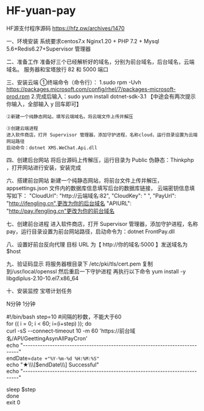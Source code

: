 # HF-yuan-pay
HF源支付程序源码
https://hfz.pw/archives/1470


一、环境安装
	系统要求centos7.x
	Nginx1.20 + PHP 7.2 + Mysql 5.6+Redis6.27+Supervisor 管理器

二、准备工作
	准备好三个已经解析好的域名，分别为前台域名，后台域名，云端域名。
	服务器和宝塔放行 82 和 5000 端口 

三、安装云端
	①终端命令（命令行）：
	1.sudo rpm -Uvh https://packages.microsoft.com/config/rhel/7/packages-microsoft-prod.rpm
	2.完成后输入：sudo yum install dotnet-sdk-3.1  【中途会有两次提示你输入，全部输入 y 回车即可】

	②新建一个纯静态网站，填写云端域名。将云端文件上传并解压

	③创建云端进程
	进入软件商店，打开 Supervisor 管理器，添加守护进程，名称cloud，运行目录设置为云端网站路径
	启动命令：dotnet XMS.WeChat.Api.dll

四、创建后台网站
	将后台源码上传解压，运行目录为 Public 伪静态：Thinkphp ，打开网站进行安装，安装完成
	

六、搭建前台网站
	新建一个纯静态网站，将前台文件上传并解压，appsettings.json 文件内的数据库信息填写后台的数据库链接，
	云端密钥信息填写如下：
	"CloudUrl": "http://云端域名:82",
	"CloudKey": " ", 
	"PayUrl": "http://ifengling.cn",更改为你的后台域名
	"APIURL": "http://pay.ifengling.cn"更改为你的前台域名

七、创建前台进程
	进入软件商店，打开 Supervisor 管理器，添加守护进程，名称pay，运行目录设置为前台网站路径，启动命令为：dotnet FrontPay.dll

八、设置好前台反向代理 目标 URL 为【 http://你的域名:5000 】发送域名为$host

九、验证码显示
	将服务器根目录下 /etc/pki/tls/cert.pem 复制到/usr/local/openssl 然后重启一下守护进程
	再执行以下命令
	yum install -y libgdiplus-2.10-10.el7.x86\_64




十、安装监控
宝塔计划任务

N分钟   1分钟

#!/bin/bash 
step=10 #间隔的秒数，不能大于60        
for (( i = 0; i < 60; i=(i+step) )); do      
    curl  -sS --connect-timeout 10 -m 60 'https://前台域名/API/GeettingAsynAllPayCron'      
    echo "----------------------------------------------------------------------------"      
endDate=`date +"%Y-%m-%d %H:%M:%S"`      
echo "★\\\\\\\[$endDate\\\\\\\] Successful"      
echo "----------------------------------------------------------------------------"      
      
sleep $step      
done      
exit 0
